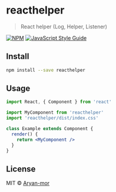 # reacthelper

> React helper (Log, Helper, Listener)

[![NPM](https://img.shields.io/npm/v/reacthelper.svg)](https://www.npmjs.com/package/reacthelper) [![JavaScript Style Guide](https://img.shields.io/badge/code_style-standard-brightgreen.svg)](https://standardjs.com)

## Install

```bash
npm install --save reacthelper
```

## Usage

```jsx
import React, { Component } from 'react'

import MyComponent from 'reacthelper'
import 'reacthelper/dist/index.css'

class Example extends Component {
  render() {
    return <MyComponent />
  }
}
```

## License

MIT © [Aryan-mor](https://github.com/Aryan-mor)

